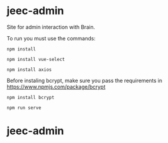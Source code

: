 # jeec-admin
Site for admin interaction with Brain.

To run you must use the commands:

`npm install`

`npm install vue-select`

`npm install axios`

Before instaling bcrypt, make sure you pass the requirements in https://www.npmjs.com/package/bcrypt

`npm install bcrypt`

`npm run serve`
# jeec-admin

